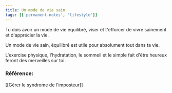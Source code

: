 ```yaml
---
title: Un mode de vie sain
tags: [['permanent-notes', 'lifestyle']]
---
```


Tu dois avoir un mode de vie équilibré, viser et t'efforcer de vivre sainement et d'apprécier la vie.

Un mode de vie sain, équilibré est utile pour absolument tout dans ta vie. 

L'exercise physique, l'hydratation, le sommeil et le simple fait d'être heureux feront des merveilles sur toi. 


### Référence: 
[[Gérer le syndrome de l'imposteur]]